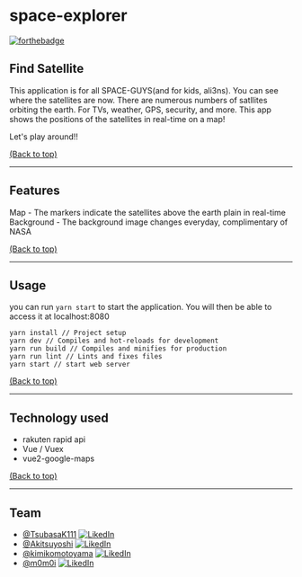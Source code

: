 # space-explorer
[![forthebadge](https://forthebadge.com/images/badges/built-with-love.svg)](https://forthebadge.com)

## Find Satellite
This application is for all SPACE-GUYS(and for kids, ali3ns). You can see where the satellites are now. There are numerous numbers of satllites orbiting the earth. For TVs, weather, GPS, security, and more. This app shows the positions of the satellites in real-time on a map!

Let's play around!!

[(Back to top)](#space-explorer)

---

## Features

Map - The markers indicate the satellites above the earth plain in real-time  
Background - The background image changes everyday, complimentary of NASA

[(Back to top)](#space-explorer)

---

## Usage

you can run `yarn start` to start the application. You will then be able to access it at localhost:8080
```
yarn install // Project setup
yarn dev // Compiles and hot-reloads for development
yarn run build // Compiles and minifies for production
yarn run lint // Lints and fixes files
yarn start // start web server
```

[(Back to top)](#space-explorer)

---

## Technology used

- rakuten rapid api
- Vue / Vuex  
- vue2-google-maps

[(Back to top)](#space-explorer)

---
## Team

- [@TsubasaK111](https://github.com/TsubasaK111) [![LikedIn](https://github.com/cc5-team-space-kids/space-explorer/img/In-2C-21px-r.png)](https://www.linkedin.com/in/tsubasakondo/)
- [@Akitsuyoshi](https://github.com/Akitsuyoshi) [![LikedIn](https://github.com/cc5-team-space-kids/space-explorer/img/In-2C-21px-r.png)](https://www.linkedin.com/in/tsuyoshi-akiyama-ab632a90)
- [@kimikomotoyama](https://github.com/kimikomotoyama) [![LikedIn](https://github.com/cc5-team-space-kids/space-explorer/img/In-2C-21px-r.png)](https://www.linkedin.com/in/kimiko-motoyama-54a198132)
- [@m0m0i](https://github.com/m0m0i) [![LikedIn](https://github.com/cc5-team-space-kids/space-explorer/img/In-2C-21px-r.png)](https://www.linkedin.com/in/hiroyuki-momoi-52270428)
